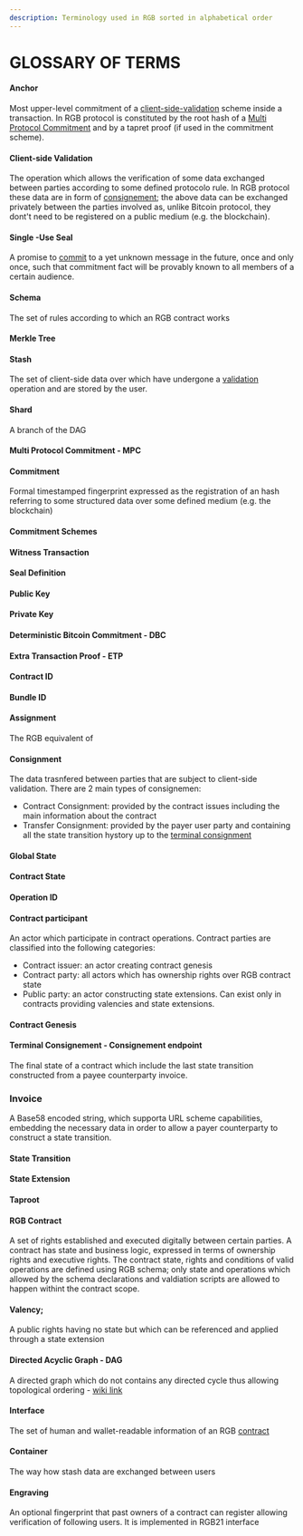 ```yaml
---
description: Terminology used in RGB sorted in alphabetical order
---
```


# GLOSSARY OF TERMS

#### Anchor

Most upper-level commitment of a [client-side-validation](#client-side-validation) scheme inside a transaction. In RGB protocol is constituted by the root hash of a [Multi Protocol Commitment](#) and by a tapret proof (if used in the commitment scheme).   

#### Client-side Validation

The operation which allows the verification of some data exchanged between parties according to some defined protocolo rule. In RGB protocol these data are in form of [consignement](#consignment); the above data can be exchanged privately between the parties involved as, unlike Bitcoin protocol, they dont't need to be registered on a public medium (e.g. the blockchain).

#### Single -Use Seal

A promise to [commit](glossary-of-terms.md#commitment) to a yet unknown message in the future, once and only once, such that commitment fact will be provably known to all members of a certain audience.

#### Schema

The set of rules according to which an RGB contract works

#### Merkle Tree

#### Stash

The set of client-side data over which have undergone a [validation](glossary-of-terms.md#client-side-validation) operation and are stored by the user.

#### Shard

A branch of the DAG

#### Multi Protocol Commitment - MPC

#### Commitment

Formal timestamped fingerprint expressed as the registration of an hash referring to some structured data over some defined medium (e.g. the blockchain)

#### Commitment Schemes

#### Witness Transaction

#### Seal Definition

#### Public Key

#### Private Key

#### Deterministic Bitcoin Commitment - DBC

#### Extra Transaction Proof - ETP

#### Contract ID

#### Bundle ID

#### Assignment
The RGB equivalent of 

#### Consignment
The data trasnfered between parties that are subject to client-side validation. There are 2 main types of consignemen:
* Contract Consignment: provided by the contract issues including the main information about the contract
* Transfer Consignment: provided by the payer user party and containing all the state transition hystory up to the [terminal consignment]()

#### Global State

#### Contract State

#### Operation ID



#### Contract participant

An actor which participate in contract operations. Contract parties are classified into the following categories:

* Contract issuer: an actor creating contract genesis
* Contract party: all actors which has ownership rights over RGB contract state
* Public party: an actor constructing state extensions. Can exist only in contracts providing valencies and state extensions.


#### Contract Genesis


#### Terminal Consignement - Consignement endpoint

The final state of a contract which include the last state transition constructed from a payee counterparty invoice.

### Invoice

A Base58 encoded string, which supporta URL scheme capabilities, embedding the necessary data in order to allow a payer counterparty to construct a state transition.


#### State Transition

#### State Extension

#### Taproot

#### RGB Contract

A set of rights established and executed digitally between certain parties. A contract has state and business logic, expressed in terms of ownership rights and executive rights. The contract state, rights and conditions of valid operations are defined using RGB schema; only state and operations which allowed by the schema declarations and valdiation scripts are allowed to happen withint the contract scope.

#### Valency;

A public rights having no state but which can be referenced and  applied through a state extension

#### Directed Acyclic Graph - DAG

A directed graph which do not contains any directed cycle thus allowing topological ordering - [wiki link](https://en.wikipedia.org/wiki/Directed\_acyclic\_graph)

#### Interface

The set of human and wallet-readable information of an RGB [contract](#contract)

#### Container&#x20;

The way how stash data are exchanged between users&#x20;

#### Engraving

An optional fingerprint that past owners of a contract can register allowing verification of following users. It is implemented in RGB21 interface

####











